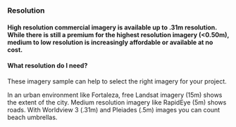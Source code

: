### Resolution
#### High resolution commercial imagery is available up to .31m resolution. While there is still a premium for the highest resolution imagery (<0.50m), medium to low resolution is increasingly affordable or available at no cost.

#### What resolution do I need?
These imagery sample can help to select the right imagery for your project.

In an urban environment like Fortaleza, free Landsat imagery (15m) shows the extent of the city. Medium resolution imagery like RapidEye (5m) shows roads. With Worldview 3 (.31m) and Pleiades (.5m) images you can count beach umbrellas.
